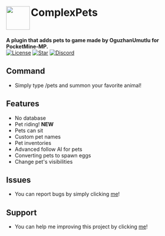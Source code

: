 <h1>ComplexPets<img src="https://github.com/OguzhanUmutlu/ComplexPets/blob/main/icon.png" height="64" width="64" align="left" alt=""></h1><br>

<b>A plugin that adds pets to game made by OguzhanUmutlu for PocketMine-MP.</b><br>
[![License](https://img.shields.io/github/license/OguzhanUmutlu/ComplexPets)](https://github.com/OguzhanUmutlu/ComplexPets)
[![Star](https://img.shields.io/github/stars/OguzhanUmutlu/ComplexPets)](https://github.com/OguzhanUmutlu/ComplexPets/stargazers)
[![Discord](https://img.shields.io/discord/861949493431500811?color=7389D8&label=discord)](https://discord.gg/uasZzZzH8v)

## Command

- Simply type /pets and summon your favorite animal!

## Features

- No database
- Pet riding! **NEW**
- Pets can sit
- Custom pet names
- Pet inventories
- Advanced follow AI for pets
- Converting pets to spawn eggs
- Change pet's visibilities

## Issues

- You can report bugs by simply clicking [me](https://github.com/OguzhanUmutlu/ComplexPets/issues)!

## Support

- You can help me improving this project by clicking [me](https://github.com/OguzhanUmutlu/ComplexPets/pulls)!